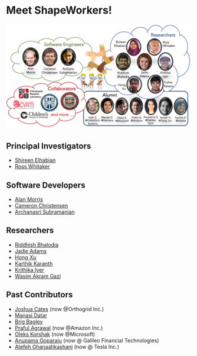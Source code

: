 # Meet ShapeWorkers!

![ShapeWorkers](../img/about/shapeworkers.png)

## Principal Investigators

- [Shireen Elhabian](http://www.sci.utah.edu/~shireen/)
- [Ross Whitaker](http://www.cs.utah.edu/~whitaker/)

## Software Developers

- [Alan Morris](https://www.sci.utah.edu/people/amorris.html)
- [Cameron Christensen](https://www.sci.utah.edu/people/cam.html)
- [Archanasri Subramanian](https://www.sci.utah.edu/people/archanasri.html)

## Researchers

- [Riddhish Bhalodia](https://www.sci.utah.edu/people/riddhishb.html)
- [Jadie Adams](https://www.sci.utah.edu/people/jadie.html)
- [Hong Xu](http://www.sci.utah.edu/people/hxu.html)
- [Karthik Karanth](http://www.sci.utah.edu/people/karthik.html)
- [Krithika Iyer](https://www.sci.utah.edu/people/iyerkrithika.html)
- [Wasim Akram Gazi](https://www.sci.utah.edu/people/wasim.html)

## Past Contributors

- [Joshua Cates](http://www.sci.utah.edu/~cates/) (now @Orthogrid Inc.)
- [Manasi Datar](https://manasidatar.github.io/index.html)
- [Brig Bagley](http://www.cs.utah.edu/~bbagley/)
- [Praful Agrawal](https://www.linkedin.com/in/praful-agrawal-78a72b33) (now @Amazon Inc.)
- [Oleks Korshak](https://www.linkedin.com/in/olekskorshak) (now @Microsoft)
- [Anupama Goparaju](https://www.linkedin.com/in/anupamagoparaju) (now @ Galileo Financial Technologies)
- [Atefeh Ghanaatikashani](https://www.sci.utah.edu/people/atefeh.gk.html) (now @ Tesla Inc.)

